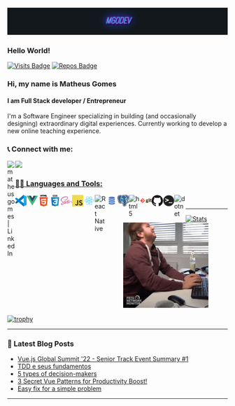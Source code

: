 [![](https://github.com/matheusgomes062/matheusgomes062/blob/master/assets/mgodev.gif)](https://mgodev.vercel.app/)


### Hello World!  <!--<img src="https://github.com/sciencepal/sciencepal/blob/master/assets/Hi.gif" width="20px">-->
[![Visits Badge](https://badges.pufler.dev/visits/matheusgomes062/matheusgomes062)](https://badges.pufler.dev/visits/matheusgomes062/matheusgomes062)
[![Repos Badge](https://badges.pufler.dev/repos/matheusgomes062)](https://badges.pufler.dev/repos/matheusgomes062)
<!--[![Years Badge](https://badges.pufler.dev/years/matheusgomes062)](https://badges.pufler.dev/years/matheusgomes062)-->



### Hi, my name is Matheus Gomes
#### I am Full Stack developer / Entrepreneur
I'm a Software Engineer specializing in building (and occasionally designing) extraordinary digital experiences. Currently working to develop a new online teaching experience.

### 📞 Connect with me:

[<img align="left" alt="matheusgomes | LinkedIn" width="3.5%" src="https://img.icons8.com/color/48/000000/linkedin.png" />][linkedin]
<a href="mailto:matheusgomes062@gmail.com"> <img src="https://img.icons8.com/fluent/48/000000/gmail.png" width="3.5%"/>

### 👨‍💻 Languages and Tools:

<img align="left" alt="Visual Studio Code" width="26px" src="https://raw.githubusercontent.com/github/explore/80688e429a7d4ef2fca1e82350fe8e3517d3494d/topics/visual-studio-code/visual-studio-code.png" /><img align="left" alt="Vue" width="26px" src="https://raw.githubusercontent.com/github/explore/80688e429a7d4ef2fca1e82350fe8e3517d3494d/topics/vue/vue.png" /><img align="left" alt="html5" width="26px" src="https://raw.githubusercontent.com/github/explore/80688e429a7d4ef2fca1e82350fe8e3517d3494d/topics/html/html.png" /><img align="left" alt="CSS3" width="26px" src="https://raw.githubusercontent.com/github/explore/80688e429a7d4ef2fca1e82350fe8e3517d3494d/topics/css/css.png" /><img align="left" alt="sass" width="26px" src="https://raw.githubusercontent.com/github/explore/80688e429a7d4ef2fca1e82350fe8e3517d3494d/topics/sass/sass.png" /><img align="left" alt="JavaScript" width="26px" src="https://raw.githubusercontent.com/github/explore/80688e429a7d4ef2fca1e82350fe8e3517d3494d/topics/javascript/javascript.png" /><img align="left" alt="react" width="26px" src="https://raw.githubusercontent.com/github/explore/80688e429a7d4ef2fca1e82350fe8e3517d3494d/topics/react/react.png" /><img align="left" alt="React Native" width="26px" src="https://res.cloudinary.com/practicaldev/image/fetch/s--LS4X9NFz--/c_limit%2Cf_auto%2Cfl_progressive%2Cq_auto%2Cw_880/https://pagepro.co/blog/wp-content/uploads/2020/03/react-native-logo-884x1024.png" /><img align="left" alt="SQL" width="26px" src="https://raw.githubusercontent.com/github/explore/80688e429a7d4ef2fca1e82350fe8e3517d3494d/topics/sql/sql.png" /><img align="left" alt="html5" width="26px" src="https://raw.githubusercontent.com/github/explore/80688e429a7d4ef2fca1e82350fe8e3517d3494d/topics/postgresql/postgresql.png" /><img align="left" alt="html5" width="26px" src="https://upload.wikimedia.org/wikipedia/commons/thumb/c/c2/Adobe_XD_CC_icon.svg/1200px-Adobe_XD_CC_icon.svg.png" /><img align="left" alt="git" width="26px" src="https://raw.githubusercontent.com/github/explore/80688e429a7d4ef2fca1e82350fe8e3517d3494d/topics/git/git.png" /><img align="left" alt="GitHub" width="26px" src="https://raw.githubusercontent.com/github/explore/78df643247d429f6cc873026c0622819ad797942/topics/github/github.png" /><img align="left" alt="html5" width="26px" src="https://raw.githubusercontent.com/github/explore/80688e429a7d4ef2fca1e82350fe8e3517d3494d/topics/terminal/terminal.png" /><img align="left" alt="dotnet" width="26px" src="https://upload.wikimedia.org/wikipedia/commons/thumb/a/a3/.NET_Logo.svg/456px-.NET_Logo.svg.png" />

<br />

---
  
[![Stats](https://github-readme-stats.vercel.app/api?username=matheusgomes062&show_icons=true&theme=radical)](https://github-readme-stats.vercel.app/api?username=matheusgomes062&show_icons=true&theme=radical) &nbsp; &nbsp; &nbsp; &nbsp; &nbsp; &nbsp; &nbsp; &nbsp; &nbsp; &nbsp; <img src="https://github.com/matheusgomes062/matheusgomes062/blob/master/assets/code.gif" width="195">
  
[![trophy](https://github-profile-trophy.vercel.app/?username=matheusgomes062&theme=juicyfresh&no-frame=true&row=1&&margin-w=20&no-bg=true)](https://github-profile-trophy.vercel.app/?username=matheusgomes062&theme=juicyfresh&no-frame=true&row=1&&margin-w=20&no-bg=true)


---

### 📕 Latest Blog Posts

<!-- BLOG-POST-LIST:START -->
- [Vue.js Global Summit &#39;22 - Senior Track Event Summary #1](https://dev.to/matheusgomes062/vuejs-global-summit-22-senior-track-event-summary-1-2f49)
- [TDD e seus fundamentos](https://dev.to/matheusgomes062/tdd-e-seus-fundamentos-4i5e)
- [5 types of decision-makers](https://dev.to/matheusgomes062/5-types-of-decision-makers-221b)
- [3 Secret Vue Patterns for Productivity Boost!](https://dev.to/matheusgomes062/3-secret-vue-patterns-for-productivity-boost-5hhm)
- [Easy fix for a simple problem](https://dev.to/matheusgomes062/easy-fix-for-a-simple-problem-j2o)
<!-- BLOG-POST-LIST:END -->

---

[linkedin]: https://www.linkedin.com/in/mgodev/
